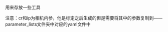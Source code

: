 用来存放一些工具                                                                                                               

注意：cr和ip为相机内参，他是标定之后生成的但是需要将其中的参数复制到——parameter_lists文件夹中对应的yaml文件中
